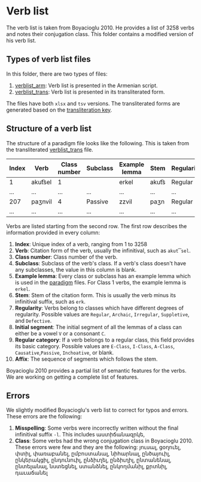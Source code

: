 # Verb list

The verb list is taken from Boyacioglu 2010. He provides a list of 3258 verbs and notes their conjugation class. This folder contains a modified version of his verb list.

## Types of verb list files

In this folder, there are two types of files:

1) [verblist_arm](verblist_tsv/verblist_arm.tsv): Verb list is presented in the Armenian script.
2) [verblist_trans](verblist_tsv/verblist_trans.tsv): Verb list is presented in its transliterated form.

The files have both `xlsx` and `tsv` versions.  The transliterated forms are generated based on  the [transliteration key](../transliteration.md).
## Structure of a verb list

The structure of a paradigm file looks like the following. This is taken from the transliterated [verblist_trans](verblist_tsv/verblist_trans.tsv) file.

|Index|	Verb|	Class number|	Subclass|	Example lemma|	Stem|	Regularity	|Initial segment	|Regular category|	Affix|
|-	|-|	- |	- |	-|	-|	 -|	- |	- |	  -|
|1|	akut͡sel|	1|	 |  erkel|akut͡s|	Regular|	V|		E-Class|	-el|
|...	|...|... |... |...|	...| ...|...  |... |	  ...|	 
|207|	paʒnvil	|4|	Passive|zzvil|	paʒn|	Regular	|C|	Passive|	-vil|
|...	|...|... |... |...|	...| ...|...  |... |	  ...|	 

Verbs are listed starting from the second row. The first row describes the information provided in every column:

1) **Index**: Unique index of a verb, ranging from 1 to 3258
2) **Verb**: Citation form of the verb, usually the infinitival, such as `akut͡sel`.
3) **Class number**: Class number of the verb.
3) **Subclass**: Subclass of the verb's class. If a verb's class doesn't have any subclasses, the value in this column is blank.
4) **Example lemma**: Every class or subclass has an example lemma which is used in the [paradigm](../paradigms) files. For Class 1 verbs, the example lemma is `erkel`.
5) **Stem**: Stem of the citation form. This is usually the verb minus its infinitival suffix, such as `erk`.
6) **Regularity**: Verbs belong to classes which have different degrees of regularity. Possible values are `Regular`, `Archaic`, `Irregular`, `Suppletive`, and `Defective`.
7) **Initial segment**: The initial segment of all the lemmas of a class can either be a vowel `V` or a consonant `C`.
8) **Regular category**: If a verb belongs to a regular class, this field provides its basic category. Possible values are `E-Class`, `I-Class`, `A-Class`, `Causative`,`Passive`,  `Inchoative`, or blank.
9) **Affix**: The sequence of segments which follows the stem.

Boyacioglu 2010 provides a partial list of semantic features for the verbs. We are working on getting a complete list of features.

## Errors
We slightly modified Boyacioglu's verb list to correct for typos and errors. These errors are the following:
1) **Misspelling**: Some verbs were incorrectly written without the final infinitival suffix `-l`. This includes աստիճանազրկե,
2) **Class**: Some verbs had the wrong conjugation class in Boyacioglu 2010. These errors were few and they are the following: յուսալ, ցօղուել, փտիլ, փառաբանել, ըմբոստանալ, նիհարնալ, ընծայուիլ, ընկերակցիլ, ընդունուիլ, ընձիւղել, ընձիւղիլ, ընտանենալ, ընտելանալ, նստեցնել, ստանձնել, ընկողմանիլ, քրտնիլ, դաւաճանել





